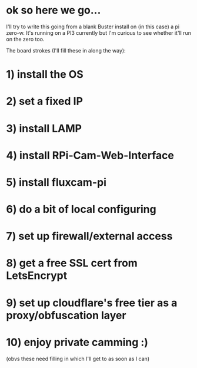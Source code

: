 
# ok so here we go...

I'll try to write this going from a blank Buster install on (in this case) a pi zero-w. It's running on a PI3 currently but I'm curious to see whether it'll run on the zero too.

The board strokes (I'll fill these in along the way):

# 1) install the OS 

# 2) set a fixed IP

# 3) install LAMP

# 4) install RPi-Cam-Web-Interface

# 5) install fluxcam-pi

# 6) do a bit of local configuring

# 7) set up firewall/external access

# 8) get a free SSL cert from LetsEncrypt

# 9) set up cloudflare's free tier as a proxy/obfuscation layer

# 10) enjoy private camming :)


(obvs these need filling in which I'll get to as soon as I can)
